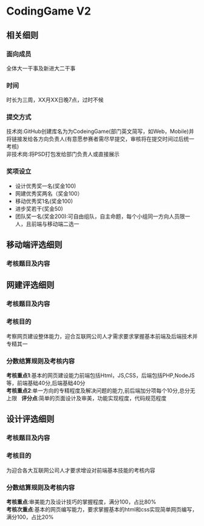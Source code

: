 # CodingGame V2
## 相关细则
### 面向成员
全体大一干事及新进大二干事   
### 时间
时长为三周，XX月XX日晚7点，过时不候
### 提交方式
技术岗:GitHub创建库名为为CodeingGame(部门英文简写，如Web，Mobile)并将链接发给各方向负责人(有意愿参赛者需尽早提交，审核将在提交时间过后统一考核)   
非技术岗:将PSD打包发给部门负责人或直接展示
### 奖项设立
* 设计优秀奖一名(奖金100)   
* 网建优秀奖两名（奖金100）   
* 移动优秀奖1名(奖金100)   
* 进步奖若干(奖金50)   
* 团队奖一名(奖金200):可自由组队，自主命题，每个小组同一方向人员限一人，且前端与移动端二选一   

## 移动端评选细则
### 考核题目及内容

## 网建评选细则
### 考核题目及内容
### 考核目的
考察网页建设整体能力，迎合互联网公司人才需求要求掌握基本前端及后端技术并专精其一
### 分数结算规则及考核内容
**考核重点1**:基本的网页建设能力前端包括Html，JS,CSS，后端包括PHP,NodeJS等，前端基础40分,后端基础40分    
**考核重点2**:单一方向的专精程度及解决问题的能力,前后端加分项每个10分,总分无上限  
**评分点**:简单的页面设计及审美，功能实现程度，代码规范程度
## 设计评选细则
### 考核题目及内容
### 考核目的
为迎合各大互联网公司人才要求增设对前端基本技能的考核内容
### 分数结算规则及考核内容
**考核重点**:审美能力及设计技巧的掌握程度，满分100，占比80%   
**考核次重点**:基本的网页编写能力，要求掌握基本的html和css实现简单网页编写，满分100，占比20%
